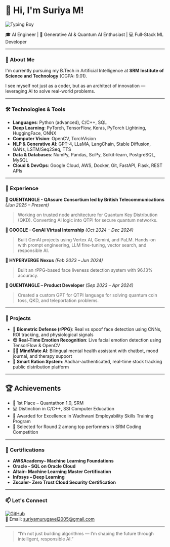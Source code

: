 # 👋 Hi, I'm Suriya M!

![Typing Boy](https://media.giphy.com/media/qgQUggAC3Pfv687qPC/giphy.gif)

🎓 AI Engineer | 🧠 Generative AI & Quantum AI Enthusiast | 💻 Full-Stack ML Developer

---

### 🚀 About Me

I'm currently pursuing my B.Tech in Artificial Intelligence at **SRM Institute of Science and Technology** (CGPA: 9.01).  

I see myself not just as a coder, but as an architect of innovation — leveraging AI to solve real-world problems.

---

### 🛠️ Technologies & Tools

- **Languages**: Python (advanced), C/C++, SQL  
- **Deep Learning**: PyTorch, TensorFlow, Keras, PyTorch Lightning, HuggingFace, ONNX  
- **Computer Vision**: OpenCV, TorchVision  
- **NLP & Generative AI**: GPT-4, LLaMA, LangChain, Stable Diffusion, GANs, LSTM/Seq2Seq, TTS  
- **Data & Databases**: NumPy, Pandas, SciPy, Scikit-learn, PostgreSQL, MySQL  
- **Cloud & DevOps**: Google Cloud, AWS, Docker, Git, FastAPI, Flask, REST APIs

---

### 💼 Experience

**🔹 QUENTANGLE - QAssure Consortium led by British Telecommunications** *(Jun 2025 – Present)*  
> Working on trusted node architecture for Quantum Key Distribution (QKD). Converting AI logic into QTPI for secure quantum networks.

**🔹 GOOGLE – GenAI Virtual Internship** *(Oct 2024 – Dec 2024)*  
> Built GenAI projects using Vertex AI, Gemini, and PaLM. Hands-on with prompt engineering, LLM fine-tuning, vector search, and responsible AI.

**🔹 HYPERVERGE Nexus** *(Feb 2023 – Jun 2024)*  
> Built an rPPG-based face liveness detection system with 96.13% accuracy.

**🔹 QUENTANGLE – Product Developer** *(Sep 2023 – Apr 2024)*  
> Created a custom GPT for QTPI language for solving quantum coin toss, QKD, and teleportation problems.

---

### 🧠 Projects

- **🧬 Biometric Defense (rPPG)**: Real vs spoof face detection using CNNs, ROI tracking, and physiological signals  
- **😊 Real-Time Emotion Recognition**: Live facial emotion detection using TensorFlow & OpenCV  
- **🧘‍♂️ MindMate AI**: Bilingual mental health assistant with chatbot, mood journal, and therapy support  
- **🛒 Smart Ration System**: Aadhar-authenticated, real-time stock tracking public distribution platform

---
## 🏆 Achievements

- 🥇 1st Place – Quantathon 1.0, SRM
- 💻 Distinction in C/C++, SSI Computer Education 
- 🏅 Awarded for Excellence in Wadhwani Employability Skills Training Program
- 🚀 Selected for Round 2 among top performers in SRM Coding Competition


---

### 📜 Certifications

- **AWSAcademy– Machine Learning Foundations**  
- **Oracle - SQL on Oracle Cloud**  
- **Altair– Machine Learning Master Certification**  
- **Infosys – Deep Learning**  
- **Zscaler- Zero Trust Cloud Security Certification**

---

### 📫 Let's Connect


[![GitHub](https://img.shields.io/badge/-GitHub-181717?style=flat&logo=github)](https://github.com/Suriya-18r)  
📧 Email: suriyamurugavel2005@gmail.com

---

> “I’m not just building algorithms — I’m shaping the future through intelligent, responsible AI.”  

